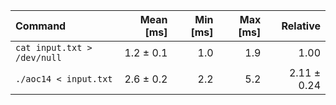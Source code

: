 | Command | Mean [ms] | Min [ms] | Max [ms] | Relative |
|:---|---:|---:|---:|---:|
| `cat input.txt > /dev/null` | 1.2 ± 0.1 | 1.0 | 1.9 | 1.00 |
| `./aoc14 < input.txt` | 2.6 ± 0.2 | 2.2 | 5.2 | 2.11 ± 0.24 |
